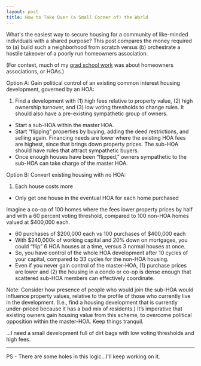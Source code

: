 ```yaml
---
layout: post
title: How to Take Over (a Small Corner of) the World
---
```


What's the easiest way to secure housing for a community of like-minded individuals with a shared purpose? This post compares the money required to (a) build such a neighborhood from scratch versus (b) orchestrate a hostile takeover of a poorly run homeowners association. 

(For context, much of my [grad school work](https://www.bloomberg.com/news/articles/2019-06-04/do-homeowners-associations-replace-local-law) was about homeowners associations, or HOAs.)

Option A: Gain political control of an existing common interest housing development, governed by an HOA:

1. Find a development with (1) high fees relative to property value, (2) high ownership turnover, and (3) low voting thresholds to change rules. It should also have a pre-existing sympathetic group of owners. 
- Start a sub-HOA within the master HOA. 
- Start “flipping” properties by buying, adding the deed restrictions, and selling again. Financing needs are lower where the existing HOA fees are highest, since that brings down property prices. The sub-HOA should have rules that attract sympathetic buyers.
- Once enough houses have been “flipped,” owners sympathetic to the sub-HOA can take charge of the master HOA.

Option B: Convert existing housing with no HOA:

1. Each house costs more
- Only get one house in the eventual HOA for each home purchased

Imagine a co-op of 100 homes where the fees lower property prices by half and with a 60 percent voting threshold, compared to 100 non-HOA homes valued at $400,000 each.
- 60 purchases of $200,000 each vs 100 purchases of $400,000 each
- With $240,000k of working capital and 20% down on mortgages, you could “flip” 6 HOA houses at a time, versus 3 normal houses at once.
- So, you have control of the whole HOA development after 10 cycles of your capital, compared to 33 cycles for the non-HOA housing.
- Even if you never gain control of the master-HOA, (1) purchase prices are lower and (2) the housing in a condo or co-op is dense enough that scattered sub-HOA members can effectively coordinate. 

Note: Consider how presence of people who would join the sub-HOA would influence property values, relative to the profile of those who currently live in the development. (I.e., find a housing development that is currently under-priced because it has a bad mix of residents.) It’s imperative that existing owners gain housing value from this scheme, to overcome political opposition within the master-HOA. Keep things tranquil. 
 
...I need a small development full of dirt bags with low voting thresholds and high fees.


************************************
PS - There are some holes in this logic...I'll keep working on it.
